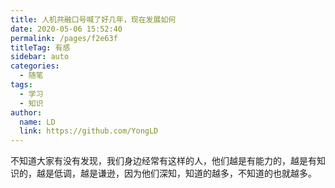 ```yaml
---
title: 人机共融口号喊了好几年，现在发展如何
date: 2020-05-06 15:52:40
permalink: /pages/f2e63f
titleTag: 有感
sidebar: auto
categories:
  - 随笔
tags:
  - 学习
  - 知识
author:
  name: LD
  link: https://github.com/YongLD
---
```


不知道大家有没有发现，我们身边经常有这样的人，他们越是有能力的，越是有知识的，越是低调，越是谦逊，因为他们深知，知道的越多，不知道的也就越多。
